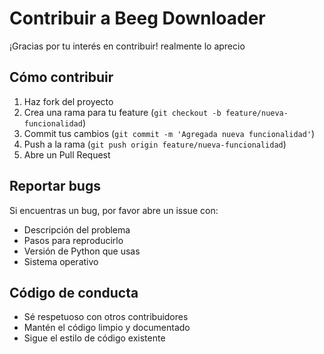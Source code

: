 # Contribuir a Beeg Downloader

¡Gracias por tu interés en contribuir! realmente lo aprecio

## Cómo contribuir

1. Haz fork del proyecto
2. Crea una rama para tu feature (`git checkout -b feature/nueva-funcionalidad`)
3. Commit tus cambios (`git commit -m 'Agregada nueva funcionalidad'`)
4. Push a la rama (`git push origin feature/nueva-funcionalidad`)
5. Abre un Pull Request

## Reportar bugs

Si encuentras un bug, por favor abre un issue con:
- Descripción del problema
- Pasos para reproducirlo
- Versión de Python que usas
- Sistema operativo

## Código de conducta

- Sé respetuoso con otros contribuidores
- Mantén el código limpio y documentado
- Sigue el estilo de código existente